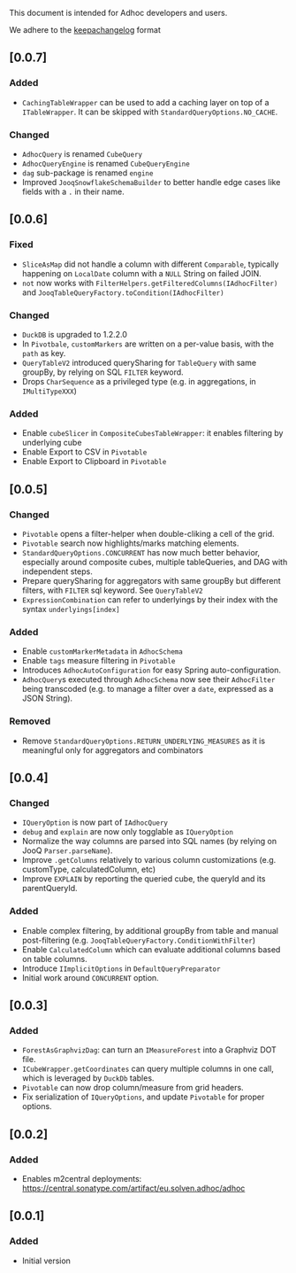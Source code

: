 This document is intended for Adhoc developers and users.

We adhere to the [keepachangelog](https://keepachangelog.com/en/1.0.0/) format

## [0.0.7]
### Added
- `CachingTableWrapper` can be used to add a caching layer on top of a `ITableWrapper`. It can be skipped with `StandardQueryOptions.NO_CACHE`.

### Changed
- `AdhocQuery` is renamed `CubeQuery`
- `AdhocQueryEngine` is renamed `CubeQueryEngine`
- `dag` sub-package is renamed `engine`
- Improved `JooqSnowflakeSchemaBuilder` to better handle edge cases like fields with a `.` in their name.

## [0.0.6]
### Fixed
- `SliceAsMap` did not handle a column with different `Comparable`, typically happening on `LocalDate` column with a `NULL` String on failed JOIN.
- `not` now works with `FilterHelpers.getFilteredColumns(IAdhocFilter)` and `JooqTableQueryFactory.toCondition(IAdhocFilter)`

### Changed
- `DuckDB` is upgraded to 1.2.2.0
- In `Pivotbale`, `customMarkers` are written on a per-value basis, with the `path` as key.
- `QueryTableV2` introduced querySharing for `TableQuery` with same groupBy, by relying on SQL `FILTER` keyword.
- Drops `CharSequence` as a privileged type (e.g. in aggregations, in `IMultiTypeXXX`)

### Added
- Enable `cubeSlicer` in `CompositeCubesTableWrapper`: it enables filtering by underlying cube
- Enable Export to CSV in `Pivotable`
- Enable Export to Clipboard in `Pivotable`

## [0.0.5]
### Changed
- `Pivotable` opens a filter-helper when double-cliking a cell of the grid.
- `Pivotable` search now highlights/marks matching elements.
- `StandardQueryOptions.CONCURRENT` has now much better behavior, especially around composite cubes, multiple tableQueries, and DAG with independent steps.
- Prepare querySharing for aggregators with same groupBy but different filters, with `FILTER` sql keyword. See `QueryTableV2`
- `ExpressionCombination` can refer to underlyings by their index with the syntax `underlyings[index]`

### Added
- Enable `customMarkerMetadata` in `AdhocSchema`
- Enable `tags` measure filtering in `Pivotable`
- Introduces `AdhocAutoConfiguration` for easy Spring auto-configuration.
- `AdhocQuery`s executed through `AdhocSchema` now see their `AdhocFilter` being transcoded (e.g. to manage a filter over a `date`, expressed as a JSON String).

### Removed
- Remove `StandardQueryOptions.RETURN_UNDERLYING_MEASURES` as it is meaningful only for aggregators and combinators

## [0.0.4]
### Changed
- `IQueryOption` is now part of `IAdhocQuery`
- `debug` and `explain` are now only togglable as `IQueryOption`
- Normalize the way columns are parsed into SQL names (by relying on JooQ `Parser.parseName`).
- Improve `.getColumns` relatively to various column customizations (e.g. customType, calculatedColumn, etc)
- Improve `EXPLAIN` by reporting the queried cube, the queryId and its parentQueryId.

### Added
- Enable complex filtering, by additional groupBy from table and manual post-filtering (e.g. `JooqTableQueryFactory.ConditionWithFilter`)
- Enable `CalculatedColumn` which can evaluate additional columns based on table columns.
- Introduce `IImplicitOptions` in `DefaultQueryPreparator`
- Initial work around `CONCURRENT` option.

## [0.0.3]
### Added
- `ForestAsGraphvizDag`: can turn an `IMeasureForest` into a Graphviz DOT file.
- `ICubeWrapper.getCoordinates` can query multiple columns in one call, which is leveraged by `DuckDb` tables.
- `Pivotable` can now drop column/measure from grid headers.
- Fix serialization of `IQueryOptions`, and update `Pivotable` for proper options.

## [0.0.2]
### Added
- Enables m2central deployments: https://central.sonatype.com/artifact/eu.solven.adhoc/adhoc

## [0.0.1]
### Added
- Initial version
